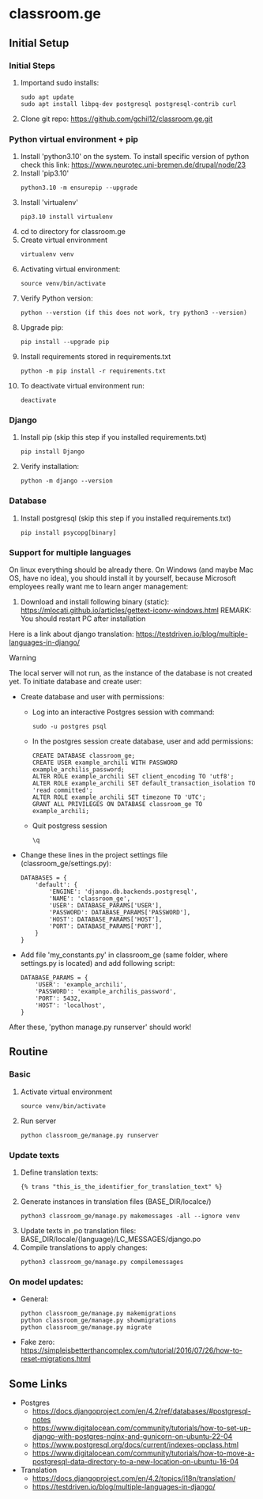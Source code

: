 # classroom.ge


## Initial Setup

### Initial Steps
1) Importand sudo installs:
    ```
    sudo apt update
    sudo apt install libpq-dev postgresql postgresql-contrib curl
    ```
2) Clone git repo: https://github.com/gchil12/classroom.ge.git


### Python virtual environment + pip
1) Install 'python3.10' on the system. To install specific version of python check this link: https://www.neurotec.uni-bremen.de/drupal/node/23
2) Install 'pip3.10'
    ```
    python3.10 -m ensurepip --upgrade
    ```
3) Install 'virtualenv'
    ```
    pip3.10 install virtualenv
    ```
3) cd to directory for classroom.ge
4) Create virtual environment
    ```
    virtualenv venv
    ```
5) Activating virtual environment:
    ```
    source venv/bin/activate
    ```
6) Verify Python version:
    ```
    python --verstion (if this does not work, try python3 --version)
    ```
7) Upgrade pip:
    ```
    pip install --upgrade pip
    ```
8) Install requirements stored in requirements.txt
    ```
    python -m pip install -r requirements.txt
    ```
8) To deactivate virtual environment run:
    ```
    deactivate
    ```


### Django
1) Install pip (skip this step if you installed requirements.txt)
    ```
    pip install Django
    ```
2) Verify installation:
    ```
    python -m django --version
    ```


### Database
1) Install postgresql (skip this step if you installed requirements.txt)
    ```
    pip install psycopg[binary]
    ```


### Support for multiple languages
On linux everything should be already there. On Windows (and maybe Mac OS, have no idea),
you should install it by yourself, because Microsoft employees really want me to learn
anger management:
1) Download and install following binary (static):
    https://mlocati.github.io/articles/gettext-iconv-windows.html
    REMARK: You should restart PC after installation

Here is a link about django translation:
    https://testdriven.io/blog/multiple-languages-in-django/


> [!WARNING]
> The local server will not run, as the instance of the database is not created yet.
> To initiate database and create user:
> - Create database and user with permissions:
>   - Log into an interactive Postgres session with command:
>       ```
>       sudo -u postgres psql
>       ```
>   - In the postgres session create database, user and add permissions:
>       ```
>       CREATE DATABASE classroom_ge;
>       CREATE USER example_archili WITH PASSWORD example_archilis_password;
>       ALTER ROLE example_archili SET client_encoding TO 'utf8';
>       ALTER ROLE example_archili SET default_transaction_isolation TO 'read committed';
>       ALTER ROLE example_archili SET timezone TO 'UTC';
>       GRANT ALL PRIVILEGES ON DATABASE classroom_ge TO example_archili;
>       ```
>   - Quit postgress session
>       ```
>       \q
>       ```
> - Change these lines in the project settings file (classroom_ge/settings.py):
>
>       DATABASES = {
>           'default': {
>               'ENGINE': 'django.db.backends.postgresql',
>               'NAME': 'classroom_ge',
>               'USER': DATABASE_PARAMS['USER'],
>               'PASSWORD': DATABASE_PARAMS['PASSWORD'],
>               'HOST': DATABASE_PARAMS['HOST'],
>               'PORT': DATABASE_PARAMS['PORT'],
>           }
>       }
>
> - Add file 'my_constants.py' in classroom_ge (same folder, where settings.py is located) and add following script:
>
>       DATABASE_PARAMS = {
>           'USER': 'example_archili',
>           'PASSWORD': 'example_archilis_password',
>           'PORT': 5432,
>           'HOST': 'localhost',
>       }
>
> After these, 'python manage.py runserver' should work!


## Routine
### Basic
1) Activate virtual environment
    ```
    source venv/bin/activate
    ```
2) Run server
    ```
    python classroom_ge/manage.py runserver
    ```


### Update texts
1) Define translation texts:
    ```
    {% trans "this_is_the_identifier_for_translation_text" %}
    ```
2) Generate instances in translation files (BASE_DIR/localce/)
    ```
    python3 classroom_ge/manage.py makemessages -all --ignore venv
    ```
3) Update texts in .po translation files: BASE_DIR/locale/{language}/LC_MESSAGES/django.po
4) Compile translations to apply changes:
    ```
    python3 classroom_ge/manage.py compilemessages
    ```

### On model updates:
- General:
    ```
    python classroom_ge/manage.py makemigrations
    python classroom_ge/manage.py showmigrations
    python classroom_ge/manage.py migrate
    ```
- Fake zero: https://simpleisbetterthancomplex.com/tutorial/2016/07/26/how-to-reset-migrations.html



## Some Links
- Postgres
    - https://docs.djangoproject.com/en/4.2/ref/databases/#postgresql-notes
    - https://www.digitalocean.com/community/tutorials/how-to-set-up-django-with-postgres-nginx-and-gunicorn-on-ubuntu-22-04
    - https://www.postgresql.org/docs/current/indexes-opclass.html
    - https://www.digitalocean.com/community/tutorials/how-to-move-a-postgresql-data-directory-to-a-new-location-on-ubuntu-16-04
- Translation
    - https://docs.djangoproject.com/en/4.2/topics/i18n/translation/
    - https://testdriven.io/blog/multiple-languages-in-django/



